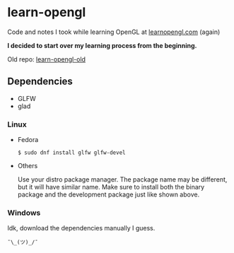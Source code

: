 # learn-opengl

Code and notes I took while learning OpenGL at [learnopengl.com](https://learnopengl.com) (again)

**I decided to start over my learning process from the beginning.**

Old repo: [learn-opengl-old](https://github.com/mrizaln/learn-opengl-old)

## Dependencies

- GLFW
- glad

### Linux

- Fedora

  `$ sudo dnf install glfw glfw-devel`

- Others

  Use your distro package manager. The package name may be different, but it will have similar name. Make sure to install both the binary package and the development package just like shown above.

### Windows

Idk, download the dependencies manually I guess.

`¯\_(ツ)_/¯`
